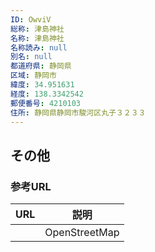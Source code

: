 ```yaml
---
ID: OwviV
総称: 津島神社
名称: 津島神社
名称読み: null
別名: null
都道府県: 静岡県
区域: 静岡市
緯度: 34.951631
経度: 138.3342542
郵便番号: 4210103
住所: 静岡県静岡市駿河区丸子３２３３
---
```


## その他

### 参考URL

| URL | 説明          |
| --- | ------------- |
|     | OpenStreetMap |
